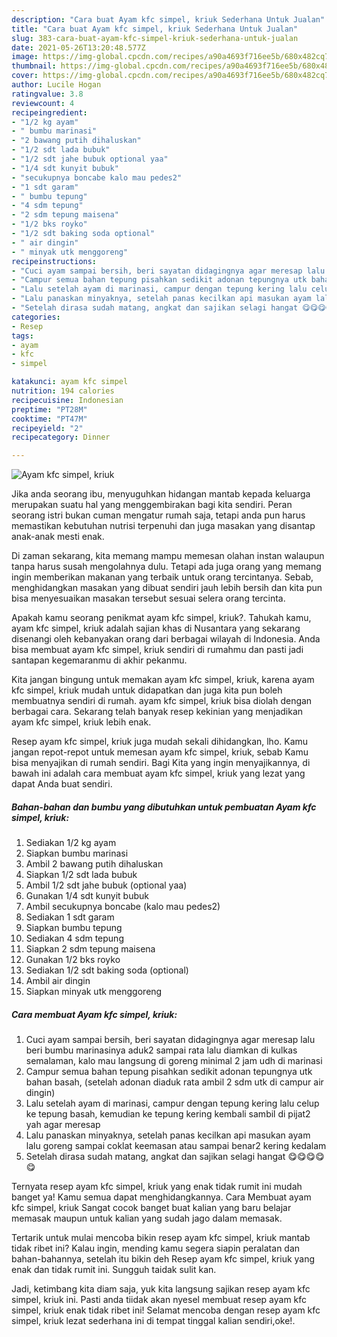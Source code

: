 ```yaml
---
description: "Cara buat Ayam kfc simpel, kriuk Sederhana Untuk Jualan"
title: "Cara buat Ayam kfc simpel, kriuk Sederhana Untuk Jualan"
slug: 383-cara-buat-ayam-kfc-simpel-kriuk-sederhana-untuk-jualan
date: 2021-05-26T13:20:48.577Z
image: https://img-global.cpcdn.com/recipes/a90a4693f716ee5b/680x482cq70/ayam-kfc-simpel-kriuk-foto-resep-utama.jpg
thumbnail: https://img-global.cpcdn.com/recipes/a90a4693f716ee5b/680x482cq70/ayam-kfc-simpel-kriuk-foto-resep-utama.jpg
cover: https://img-global.cpcdn.com/recipes/a90a4693f716ee5b/680x482cq70/ayam-kfc-simpel-kriuk-foto-resep-utama.jpg
author: Lucile Hogan
ratingvalue: 3.8
reviewcount: 4
recipeingredient:
- "1/2 kg ayam"
- " bumbu marinasi"
- "2 bawang putih dihaluskan"
- "1/2 sdt lada bubuk"
- "1/2 sdt jahe bubuk optional yaa"
- "1/4 sdt kunyit bubuk"
- "secukupnya boncabe kalo mau pedes2"
- "1 sdt garam"
- " bumbu tepung"
- "4 sdm tepung"
- "2 sdm tepung maisena"
- "1/2 bks royko"
- "1/2 sdt baking soda optional"
- " air dingin"
- " minyak utk menggoreng"
recipeinstructions:
- "Cuci ayam sampai bersih, beri sayatan didagingnya agar meresap lalu beri bumbu marinasinya aduk2 sampai rata lalu diamkan di kulkas semalaman, kalo mau langsung di goreng minimal 2 jam udh di marinasi"
- "Campur semua bahan tepung pisahkan sedikit adonan tepungnya utk bahan basah, (setelah adonan diaduk rata ambil 2 sdm utk di campur air dingin)"
- "Lalu setelah ayam di marinasi, campur dengan tepung kering lalu celup ke tepung basah, kemudian ke tepung kering kembali sambil di pijat2 yah agar meresap"
- "Lalu panaskan minyaknya, setelah panas kecilkan api masukan ayam lalu goreng sampai coklat keemasan atau sampai benar2 kering kedalam"
- "Setelah dirasa sudah matang, angkat dan sajikan selagi hangat 😋😋😋😋😋"
categories:
- Resep
tags:
- ayam
- kfc
- simpel

katakunci: ayam kfc simpel 
nutrition: 194 calories
recipecuisine: Indonesian
preptime: "PT28M"
cooktime: "PT47M"
recipeyield: "2"
recipecategory: Dinner

---
```



![Ayam kfc simpel, kriuk](https://img-global.cpcdn.com/recipes/a90a4693f716ee5b/680x482cq70/ayam-kfc-simpel-kriuk-foto-resep-utama.jpg)

Jika anda seorang ibu, menyuguhkan hidangan mantab kepada keluarga merupakan suatu hal yang menggembirakan bagi kita sendiri. Peran seorang istri bukan cuman mengatur rumah saja, tetapi anda pun harus memastikan kebutuhan nutrisi terpenuhi dan juga masakan yang disantap anak-anak mesti enak.

Di zaman  sekarang, kita memang mampu memesan olahan instan walaupun tanpa harus susah mengolahnya dulu. Tetapi ada juga orang yang memang ingin memberikan makanan yang terbaik untuk orang tercintanya. Sebab, menghidangkan masakan yang dibuat sendiri jauh lebih bersih dan kita pun bisa menyesuaikan masakan tersebut sesuai selera orang tercinta. 



Apakah kamu seorang penikmat ayam kfc simpel, kriuk?. Tahukah kamu, ayam kfc simpel, kriuk adalah sajian khas di Nusantara yang sekarang disenangi oleh kebanyakan orang dari berbagai wilayah di Indonesia. Anda bisa membuat ayam kfc simpel, kriuk sendiri di rumahmu dan pasti jadi santapan kegemaranmu di akhir pekanmu.

Kita jangan bingung untuk memakan ayam kfc simpel, kriuk, karena ayam kfc simpel, kriuk mudah untuk didapatkan dan juga kita pun boleh membuatnya sendiri di rumah. ayam kfc simpel, kriuk bisa diolah dengan berbagai cara. Sekarang telah banyak resep kekinian yang menjadikan ayam kfc simpel, kriuk lebih enak.

Resep ayam kfc simpel, kriuk juga mudah sekali dihidangkan, lho. Kamu jangan repot-repot untuk memesan ayam kfc simpel, kriuk, sebab Kamu bisa menyajikan di rumah sendiri. Bagi Kita yang ingin menyajikannya, di bawah ini adalah cara membuat ayam kfc simpel, kriuk yang lezat yang dapat Anda buat sendiri.

<!--inarticleads1-->

##### Bahan-bahan dan bumbu yang dibutuhkan untuk pembuatan Ayam kfc simpel, kriuk:

1. Sediakan 1/2 kg ayam
1. Siapkan  bumbu marinasi
1. Ambil 2 bawang putih dihaluskan
1. Siapkan 1/2 sdt lada bubuk
1. Ambil 1/2 sdt jahe bubuk (optional yaa)
1. Gunakan 1/4 sdt kunyit bubuk
1. Ambil secukupnya boncabe (kalo mau pedes2)
1. Sediakan 1 sdt garam
1. Siapkan  bumbu tepung
1. Sediakan 4 sdm tepung
1. Siapkan 2 sdm tepung maisena
1. Gunakan 1/2 bks royko
1. Sediakan 1/2 sdt baking soda (optional)
1. Ambil  air dingin
1. Siapkan  minyak utk menggoreng




<!--inarticleads2-->

##### Cara membuat Ayam kfc simpel, kriuk:

1. Cuci ayam sampai bersih, beri sayatan didagingnya agar meresap lalu beri bumbu marinasinya aduk2 sampai rata lalu diamkan di kulkas semalaman, kalo mau langsung di goreng minimal 2 jam udh di marinasi
1. Campur semua bahan tepung pisahkan sedikit adonan tepungnya utk bahan basah, (setelah adonan diaduk rata ambil 2 sdm utk di campur air dingin)
1. Lalu setelah ayam di marinasi, campur dengan tepung kering lalu celup ke tepung basah, kemudian ke tepung kering kembali sambil di pijat2 yah agar meresap
1. Lalu panaskan minyaknya, setelah panas kecilkan api masukan ayam lalu goreng sampai coklat keemasan atau sampai benar2 kering kedalam
1. Setelah dirasa sudah matang, angkat dan sajikan selagi hangat 😋😋😋😋😋




Ternyata resep ayam kfc simpel, kriuk yang enak tidak rumit ini mudah banget ya! Kamu semua dapat menghidangkannya. Cara Membuat ayam kfc simpel, kriuk Sangat cocok banget buat kalian yang baru belajar memasak maupun untuk kalian yang sudah jago dalam memasak.

Tertarik untuk mulai mencoba bikin resep ayam kfc simpel, kriuk mantab tidak ribet ini? Kalau ingin, mending kamu segera siapin peralatan dan bahan-bahannya, setelah itu bikin deh Resep ayam kfc simpel, kriuk yang enak dan tidak rumit ini. Sungguh taidak sulit kan. 

Jadi, ketimbang kita diam saja, yuk kita langsung sajikan resep ayam kfc simpel, kriuk ini. Pasti anda tiidak akan nyesel membuat resep ayam kfc simpel, kriuk enak tidak ribet ini! Selamat mencoba dengan resep ayam kfc simpel, kriuk lezat sederhana ini di tempat tinggal kalian sendiri,oke!.

